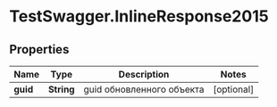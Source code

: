 # TestSwagger.InlineResponse2015

## Properties

Name | Type | Description | Notes
------------ | ------------- | ------------- | -------------
**guid** | **String** | guid обновленного объекта | [optional] 


